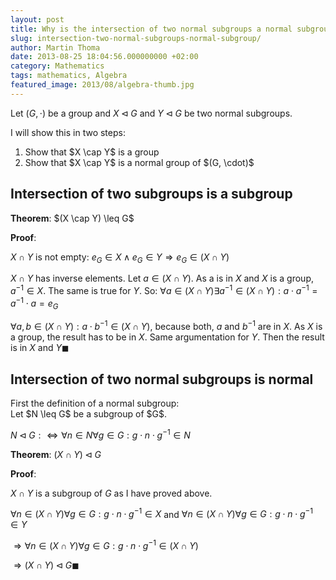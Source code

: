 ```yaml
---
layout: post
title: Why is the intersection of two normal subgroups a normal subgroup?
slug: intersection-two-normal-subgroups-normal-subgroup/
author: Martin Thoma
date: 2013-08-25 18:04:56.000000000 +02:00
category: Mathematics
tags: mathematics, Algebra
featured_image: 2013/08/algebra-thumb.jpg
---
```

Let $(G, \cdot)$ be a group and $X \lhd G$ and $Y \lhd G$ be two normal subgroups.

I will show this in two steps:
<ol>
  <li>Show that $X \cap Y$ is a group</li>
  <li>Show that $X \cap Y$ is a normal group of $(G, \cdot)$</li>
</ol>

<h2>Intersection of two subgroups is a subgroup</h2>
<strong>Theorem</strong>: $(X \cap Y) \leq G$

<strong>Proof</strong>:

$X \cap Y$ is not empty:
$e_G \in X \land e_G \in Y \Rightarrow e_G \in (X \cap Y)$

$X \cap Y$ has inverse elements. Let $a \in (X \cap Y)$. As a is in $X$ and $X$ is a group, $a^{-1} \in X$. The same is true for $Y$. So: 
$\forall a \in (X \cap Y) \exists a^{-1} \in (X \cap Y): a \cdot a^{-1} = a^{-1} \cdot a = e_G$

$\forall a,b \in (X \cap Y): a \cdot b^{-1} \in (X \cap Y)$, because both, $a$ and $b^{-1}$ are in $X$. As $X$ is a group, the result has to be in $X$. Same argumentation for $Y$. Then the result is in $X$ and $Y \blacksquare$

<h2>Intersection of two normal subgroups is normal</h2>
First the definition of a normal subgroup:
<div class="definition">Let $N \leq G$ be a subgroup of $G$.

$N \lhd G :\Leftrightarrow \forall n \in N \forall g \in G: g \cdot n \cdot g^{-1} \in N$</div>

<strong>Theorem</strong>: $(X \cap Y) \lhd G$

<strong>Proof</strong>: 

$X \cap Y$ is a subgroup of $G$ as I have proved above. 

$\forall n \in (X \cap Y) \forall g \in G: g \cdot n \cdot g^{-1} \in X$ and
$\forall n \in (X \cap Y) \forall g \in G: g \cdot n \cdot g^{-1} \in Y$

$\Rightarrow \forall n \in (X \cap Y) \forall g \in G: g \cdot n \cdot g^{-1} \in (X \cap Y)$

$\Rightarrow (X \cap Y) \lhd G \blacksquare$
